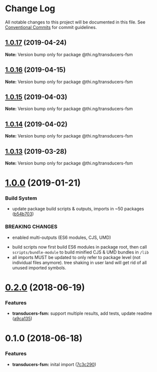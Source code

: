 # Change Log

All notable changes to this project will be documented in this file.
See [Conventional Commits](https://conventionalcommits.org) for commit guidelines.

## [1.0.17](https://github.com/thi-ng/umbrella/compare/@thi.ng/transducers-fsm@1.0.16...@thi.ng/transducers-fsm@1.0.17) (2019-04-24)

**Note:** Version bump only for package @thi.ng/transducers-fsm





## [1.0.16](https://github.com/thi-ng/umbrella/compare/@thi.ng/transducers-fsm@1.0.15...@thi.ng/transducers-fsm@1.0.16) (2019-04-15)

**Note:** Version bump only for package @thi.ng/transducers-fsm





## [1.0.15](https://github.com/thi-ng/umbrella/compare/@thi.ng/transducers-fsm@1.0.14...@thi.ng/transducers-fsm@1.0.15) (2019-04-03)

**Note:** Version bump only for package @thi.ng/transducers-fsm





## [1.0.14](https://github.com/thi-ng/umbrella/compare/@thi.ng/transducers-fsm@1.0.13...@thi.ng/transducers-fsm@1.0.14) (2019-04-02)

**Note:** Version bump only for package @thi.ng/transducers-fsm





## [1.0.13](https://github.com/thi-ng/umbrella/compare/@thi.ng/transducers-fsm@1.0.12...@thi.ng/transducers-fsm@1.0.13) (2019-03-28)

**Note:** Version bump only for package @thi.ng/transducers-fsm







# [1.0.0](https://github.com/thi-ng/umbrella/compare/@thi.ng/transducers-fsm@0.2.36...@thi.ng/transducers-fsm@1.0.0) (2019-01-21)


### Build System

* update package build scripts & outputs, imports in ~50 packages ([b54b703](https://github.com/thi-ng/umbrella/commit/b54b703))


### BREAKING CHANGES

* enabled multi-outputs (ES6 modules, CJS, UMD)

- build scripts now first build ES6 modules in package root, then call
  `scripts/bundle-module` to build minified CJS & UMD bundles in `/lib`
- all imports MUST be updated to only refer to package level
  (not individual files anymore). tree shaking in user land will get rid of
  all unused imported symbols.


<a name="0.2.0"></a>
# [0.2.0](https://github.com/thi-ng/umbrella/compare/@thi.ng/transducers-fsm@0.1.0...@thi.ng/transducers-fsm@0.2.0) (2018-06-19)


### Features

* **transducers-fsm:** support multiple results, add tests, update readme ([a9ca135](https://github.com/thi-ng/umbrella/commit/a9ca135))


<a name="0.1.0"></a>
# 0.1.0 (2018-06-18)


### Features

* **transducers-fsm:** inital import ([7c3c290](https://github.com/thi-ng/umbrella/commit/7c3c290))
